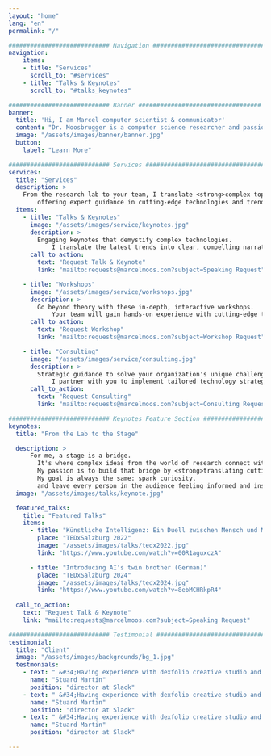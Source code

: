 ```yaml
---
layout: "home"
lang: "en"
permalink: "/"

############################ Navigation ##################################
navigation:
    items:
    - title: "Services"
      scroll_to: "#services"
    - title: "Talks & Keynotes"
      scroll_to: "#talks_keynotes"

############################ Banner ##################################
banner:
  title: 'Hi, I am Marcel computer scientist & communicator' 
  content: "Dr. Moosbrugger is a computer science researcher and passionate science communicator."
  image: "/assets/images/banner/banner.jpg"
  button:
    label: "Learn More"

############################ Services ##################################
services:
  title: "Services"
  description: >
    From the research lab to your team, I translate <strong>complex topics into actionable knowledge</strong>,
        offering expert guidance in cutting-edge technologies and trends to empower your team, organization, and audience.
  items:
    - title: "Talks & Keynotes"
      image: "/assets/images/service/keynotes.jpg"
      description: >
        Engaging keynotes that demystify complex technologies.
            I translate the latest trends into clear, compelling narratives that inform and inspire your audience.
      call_to_action:
        text: "Request Talk & Keynote"
        link: "mailto:requests@marcelmoos.com?subject=Speaking Request"

    - title: "Workshops"
      image: "/assets/images/service/workshops.jpg"
      description: >
        Go beyond theory with these in-depth, interactive workshops.
            Your team will gain hands-on experience with cutting-edge tools, equipping them with the practical skills needed to innovate and excel.
      call_to_action:
        text: "Request Workshop"
        link: "mailto:requests@marcelmoos.com?subject=Workshop Request"

    - title: "Consulting"
      image: "/assets/images/service/consulting.jpg"
      description: >
        Strategic guidance to solve your organization's unique challenges.
            I partner with you to implement tailored technology strategies, turning your company's potential into measurable results.
      call_to_action:
        text: "Request Consulting"
        link: "mailto:requests@marcelmoos.com?subject=Consulting Request"

############################ Keynotes Feature Section ###########################
keynotes:
  title: "From the Lab to the Stage"

  description: >
      For me, a stage is a bridge.
        It's where complex ideas from the world of research connect with the curiosity of a live audience.
        My passion is to build that bridge by <strong>translating cutting-edge science into engaging stories and clear, compelling insights</strong>.
        My goal is always the same: spark curiosity,
        and leave every person in the audience feeling informed and inspired.
  image: "/assets/images/talks/keynote.jpg"

  featured_talks:
    title: "Featured Talks"
    items:
      - title: "Künstliche Intelligenz: Ein Duell zwischen Mensch und Maschine? (German)"
        place: "TEDxSalzburg 2022"
        image: "/assets/images/talks/tedx2022.jpg"
        link: "https://www.youtube.com/watch?v=00R1aguxczA"

      - title: "Introducing AI's twin brother (German)"
        place: "TEDxSalzburg 2024"
        image: "/assets/images/talks/tedx2024.jpg"
        link: "https://www.youtube.com/watch?v=8ebMCHRkpR4"
  
  call_to_action:
    text: "Request Talk & Keynote"
    link: "mailto:requests@marcelmoos.com?subject=Speaking Request"

############################ Testimonial ##################################
testimonial:
  title: "Client"
  image: "/assets/images/backgrounds/bg_1.jpg"
  testmonials:
    - text: " &#34;Having experience with dexfolio creative studio and it’s the ultimate creative factory version of this strategic basis planet.&#34;"
      name: "Stuard Martin"
      position: "director at Slack"
    - text: " &#34;Having experience with dexfolio creative studio and it’s the ultimate creative factory version of this strategic basis planet.&#34;"
      name: "Stuard Martin"
      position: "director at Slack"
    - text: " &#34;Having experience with dexfolio creative studio and it’s the ultimate creative factory version of this strategic basis planet.&#34;"
      name: "Stuard Martin"
      position: "director at Slack"

---
```

